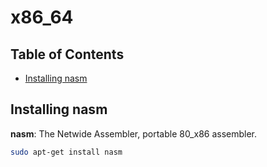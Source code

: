 # x86\_64

## Table of Contents
  - [Installing nasm](#installing-nasm)

## Installing nasm
**nasm**: The Netwide Assembler, portable 80\_x86 assembler.
  ```bash
  sudo apt-get install nasm
  ```
